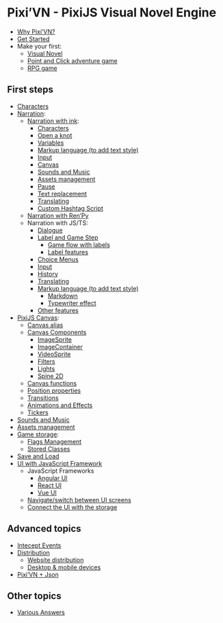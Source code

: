 # Pixi’VN - PixiJS Visual Novel Engine

* [Why Pixi’VN?](why)
* [Get Started](getting-started)
* Make your first:
  * [Visual Novel](make-visual-novel)
  * [Point and Click adventure game](make-point-and-click)
  * [RPG game](make-rpg)

## First steps

* [Characters](character)
* [Narration](narration):
  * [Narration with ink](ink):
    * [Characters](ink-character)
    * [Open a knot](ink-label)
    * [Variables](ink-variables)
    * [Markup language (to add text style)](ink-markup)
    * [Input](ink-input)
    * [Canvas](ink-canvas)
    * [Sounds and Music](ink-sound)
    * [Assets management](ink-assets)
    * [Pause](ink-pause)
    * [Text replacement](ink-replacement)
    * [Translating](ink-translate)
    * [Custom Hashtag Script](ink-hashtag)
  * [Narration with Ren’Py](renpy)
  * Narration with JS/TS:
    * [Dialogue](dialogue)
    * [Label and Game Step](labels)
      * [Game flow with labels](labels-flow)
      * [Label features](labels-advanced)
    * [Choice Menus](choices)
    * [Input](input)
    * [History](history)
    * [Translating](translate)
    * [Markup language (to add text style)](markup)
      * [Markdown](markup-markdown)
      * [Typewriter effect](markup-typewriter)
    * [Other features](other-narrative-features)
* [PixiJS Canvas](canvas):
  * [Canvas alias](canvas-alias)
  * [Canvas Components](canvas-components)
    * [ImageSprite](canvas-images)
    * [ImageContainer](canvas-image-container)
    * [VideoSprite](canvas-videos)
    * [Filters](canvas-filters)
    * [Lights](canvas-lights)
    * [Spine 2D](canvas-spine2d)
  * [Canvas functions](canvas-functions)
  * [Position properties](canvas-position)
  * [Transitions](canvas-transition)
  * [Animations and Effects](canvas-animations-effects)
  * [Tickers](tickers)
* [Sounds and Music](sound)
* [Assets management](assets-management)
* [Game storage](storage):
  * [Flags Management](flags)
  * [Stored Classes](stored-classes)
* [Save and Load](save)
* [UI with JavaScript Framework](interface)
  * JavaScript Frameworks
    * [Angular UI](interface-angular)
    * [React UI](interface-react)
    * [Vue UI](interface-vue)
  * [Navigate/switch between UI screens](interface-navigate)
  * [Connect the UI with the storage](interface-connect-storage)

## Advanced topics

* [Intecept Events](intercept-events)
* [Distribution](distribution)
  * [Website distribution](distribution-website)
  * [Desktop & mobile devices](distribution-desktop-mobile)
* [Pixi’VN + Json](pixi-vn-json)

## Other topics

* [Various Answers](various-answers)
